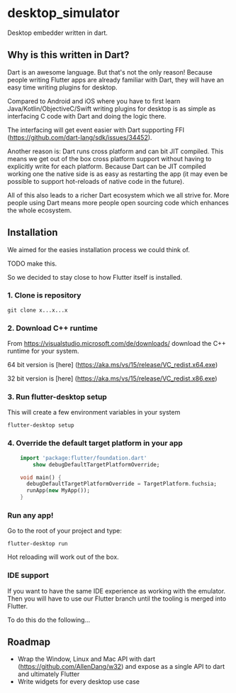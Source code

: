 # desktop_simulator

Desktop embedder written in dart.

## Why is this written in Dart?
Dart is an awesome language. But that's not the only reason!
Because people writing Flutter apps are already familiar
with Dart, they will have an easy time writing plugins for
desktop. 

Compared to Android and iOS where you have to first learn
Java/Kotlin/ObjectiveC/Swift writing plugins for desktop is as simple
as interfacing C code with Dart and doing the logic there.

The interfacing will get event easier with Dart 
supporting FFI (https://github.com/dart-lang/sdk/issues/34452).

Another reason is: Dart runs cross platform and can bit JIT compiled.
This means we get out of the box cross platform support without having to
explicitly write for each platform. 
Because Dart can be JIT compiled working one the native side is as easy as 
restarting the app (it may even be possible to support hot-reloads of native code in the future).

All of this also leads to a richer Dart ecosystem which we all strive for. 
More people using Dart means more people open sourcing code which enhances the whole
ecosystem.

## Installation
We aimed for the easies installation process we could think of.

TODO make this.

So we decided to stay close to how Flutter itself is installed.

### 1. Clone is repository
```
git clone x...x...x
```

### 2. Download C++ runtime 
From https://visualstudio.microsoft.com/de/downloads/ download the C++ runtime for your system.

64 bit version is [here] (https://aka.ms/vs/15/release/VC_redist.x64.exe)

32 bit version is [here] (https://aka.ms/vs/15/release/VC_redist.x86.exe)


### 3. Run flutter-desktop setup
This will create a few environment variables in your system
```
flutter-desktop setup
```

### 4. Override the default target platform in your app
```dart
    import 'package:flutter/foundation.dart'
        show debugDefaultTargetPlatformOverride;

    void main() {
      debugDefaultTargetPlatformOverride = TargetPlatform.fuchsia;
      runApp(new MyApp());
    }
```

### Run any app!
Go to the root of your project and type:
```
flutter-desktop run
```
Hot reloading will work out of the box.

### IDE support
If you want to have the same IDE experience as working with the emulator. 
Then you will have to use our Flutter branch until the tooling is merged
into Flutter.

To do this do the following...



## Roadmap

- Wrap the Window, Linux and Mac API with dart 
    (https://github.com/AllenDang/w32) and expose as
    a single API to dart and ultimately Flutter
- Write widgets for every desktop use case


